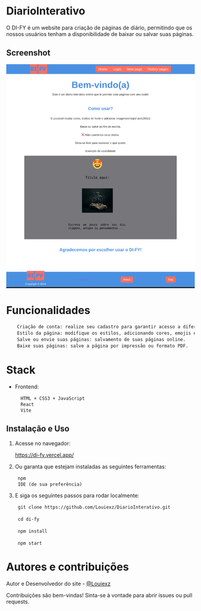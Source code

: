 # DiarioInterativo
O DI-FY é um website para criação de páginas de diário, permitindo que os nossos usuários tenham a disponibilidade de baixar ou salvar suas páginas.

## Screenshot
![DI-FY: Diário Interativo](di-fy.png)

# Funcionalidades
```bash
    Criação de conta: realize seu cadastro para garantir acesso a diferentes funcionalidades.
    Estilo da página: modifique os estilos, adicionando cores, emojis e imagens.
    Salve ou envie suas páginas: salvamento de suas páginas online.
    Baixe suas páginas: salve a página por impressão ou formato PDF.
```

# Stack
- Frontend:

        HTML + CSS3 + JavaScript
        React
        Vite

## Instalação e Uso
1. Acesse no navegador:

    https://di-fy.vercel.app/

2. Ou garanta que estejam instaladas as seguintes ferramentas:

        npm
        IDE (de sua preferência)
    
3. E siga os seguintes passos para rodar localmente:

        git clone https://github.com/Louiexz/DiarioInterativo.git

        cd di-fy

        npm install

        npm start

# Autores e contribuições
Autor e Desenvolvedor do site - [@Louiexz](https://github.com/Louiexz)

Contribuições são bem-vindas! Sinta-se à vontade para abrir issues ou pull requests.